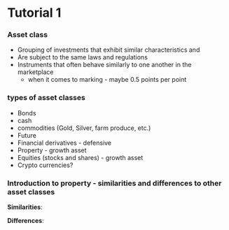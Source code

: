 # Tutorial 1

### Asset class
- Grouping of investments that exhibit similar characteristics and 
- Are subject to the same laws and regulations
- Instruments that often behave similarly to one another in the marketplace
    - when it comes to marking - maybe 0.5 points per point

### types of asset classes
- Bonds
- cash
- commodities (Gold, Silver, farm produce, etc.)
- Future
- Financial derivatives - defensive
- Property - growth asset
- Equities (stocks and shares) - growth asset
- Crypto currencies?




### Introduction to property - similarities and differences to other asset classes



**Similarities**:


**Differences**:
